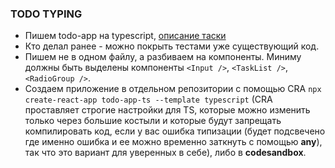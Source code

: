 ### TODO TYPING

- Пишем todo-app на typescript, [описание таски](https://github.com/fetchMachine/tms-js-pro/blob/main/hms/todo.md)
- Кто делал ранее - можно покрыть тестами уже существующий код.
- Пишем не в одном файлу, а разбиваем на компоненты. Миниму должны быть выделены компоненты ```<Input />```, ```<TaskList />```, ```<RadioGroup />```.
- Создаем приложение в отдельном репозитории с помощью CRA ```npx create-react-app todo-app-ts --template typescript``` (CRA проставляет строгие настройки для TS, которые можно изменить только через большие костыли и которые будут запрещать компилировать код, если у вас ошибка типизации (будет подсвечено где именно ошибка и ее можно временно заткнуть с помощью **any**), так что это вариант для уверенных в себе), либо в **codesandbox**.
